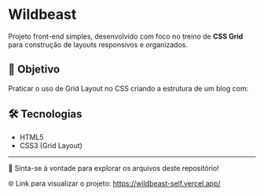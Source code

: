# Wildbeast

Projeto front-end simples, desenvolvido com foco no treino de **CSS Grid** para construção de layouts responsivos e organizados.

## 🚀 Objetivo

Praticar o uso de Grid Layout no CSS criando a estrutura de um blog com:

## 🛠 Tecnologias

- HTML5
- CSS3 (Grid Layout)

---

📁 Sinta-se à vontade para explorar os arquivos deste repositório!

🌐 Link para visualizar o projeto: https://wildbeast-self.vercel.app/
